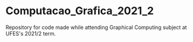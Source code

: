 # Computacao_Grafica_2021_2

Repository for code made while attending Graphical Computing subject at UFES's 2021/2 term.
